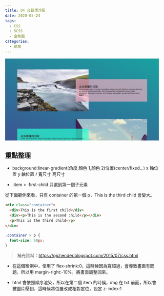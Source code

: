 ```yaml
---
title: 04 交錯漂浮版
date: 2020-05-24
tags:
  - CSS
  - SCSS
  - 金魚腦
categories:
  - 前端
---
```


![成品](../../.vuepress/public/images/04-completed.jpg)

## 重點整理

- background:linear-gradient(角度,顏色 1,顏色 2)位置(center/fixed...) x 軸位置 y 軸位置 / 寬尺寸 高尺寸

- \.item > :first-child 只選到第一個子元素

從下面範例來看，只有 container 的第一個 p，This is the third child 會變大。

```html
<div class="container">
  <div>This is the first child</div>
  <div><p>This is the second child</p></div>
  <p>This is the third child</p>
</div>
```

```css
.container > p {
  font-size: 50px;
}
```

> 補充資料：https://pjchender.blogspot.com/2015/07/css.html

- 在這個案例中，使用了 flex-shrink:0，這時候因為寬超過，會導致畫面有問題，所以用 margin-right:-10%，將畫面調整回來。

- html 會依照順序渲染，所以在第二個 item 的時候，img 在 txt 前面，所以會被圖片壓到，這時候將位置改成相對定位，設定 z-index:1

